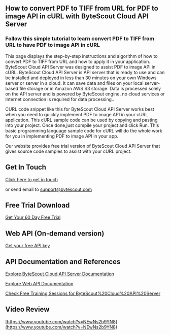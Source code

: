 ## How to convert PDF to TIFF from URL for PDF to image API in cURL with ByteScout Cloud API Server

### Follow this simple tutorial to learn convert PDF to TIFF from URL to have PDF to image API in cURL

This page displays the step-by-step instructions and algorithm of how to convert PDF to TIFF from URL and how to apply it in your application. ByteScout Cloud API Server was designed to assist PDF to image API in cURL. ByteScout Cloud API Server is API server that is ready to use and can be installed and deployed in less than 30 minutes on your own Windows server or server in a cloud. It can save data and files on your local server-based file storage or in Amazon AWS S3 storage. Data is processed solely on the API server and is powered by ByteScout engine, no cloud services or Internet connection is required for data processing..

CURL code snippet like this for ByteScout Cloud API Server works best when you need to quickly implement PDF to image API in your cURL application. This cURL sample code can be used by copying and pasting into your project. Once done,just compile your project and click Run. This basic programming language sample code for cURL will do the whole work for you in implementing PDF to image API in your app.

Our website provides free trial version of ByteScout Cloud API Server that gives source code samples to assist with your cURL project.

## Get In Touch

[Click here to get in touch](https://bytescout.zendesk.com/hc/en-us/requests/new?subject=ByteScout%20Cloud%20API%20Server%20Question)

or send email to [support@bytescout.com](mailto:support@bytescout.com?subject=ByteScout%20Cloud%20API%20Server%20Question) 

## Free Trial Download

[Get Your 60 Day Free Trial](https://bytescout.com/download/web-installer?utm_source=github-readme)

## Web API (On-demand version)

[Get your free API key](https://pdf.co/documentation/api?utm_source=github-readme)

## API Documentation and References

[Explore ByteScout Cloud API Server Documentation](https://bytescout.com/documentation/index.html?utm_source=github-readme)

[Explore Web API Documentation](https://pdf.co/documentation/api?utm_source=github-readme)

[Check Free Training Sessions for ByteScout%20Cloud%20API%20Server](https://academy.bytescout.com/)

## Video Review

[https://www.youtube.com/watch?v=NEwNs2b9YN8](https://www.youtube.com/watch?v=NEwNs2b9YN8)